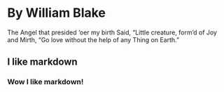 # By William Blake

The Angel that presided ‘oer my birth
Said, “Little creature, form’d of Joy and Mirth,
“Go love without the help of any Thing on Earth.”

## I like markdown

### Wow I like markdown!
